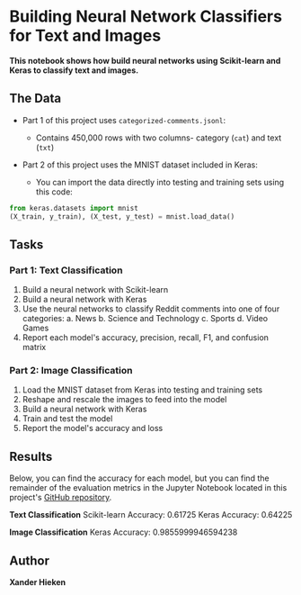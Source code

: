 # Building Neural Network Classifiers for Text and Images

**This notebook shows how build neural networks using Scikit-learn and Keras to classify text and images.**

## The Data
* Part 1 of this project uses `categorized-comments.jsonl`:
	* Contains 450,000 rows with two columns- category (`cat`) and text (`txt`)

* Part 2 of this project uses the MNIST dataset included in Keras:
	* You can import the data directly into testing and training sets using this code: 
```python
from keras.datasets import mnist
(X_train, y_train), (X_test, y_test) = mnist.load_data()
```
## Tasks
### Part 1: Text Classification
1. Build a neural network with Scikit-learn
2. Build a neural network with Keras
3. Use the neural networks to classify Reddit comments into one of four categories:
	a. News
	b. Science and Technology
	c. Sports
	d. Video Games 
4. Report each model's accuracy, precision, recall, F1, and confusion matrix

### Part 2: Image Classification
1. Load the MNIST dataset from Keras into testing and training sets
2. Reshape and rescale the images to feed into the model
3. Build a neural network with Keras
4. Train and test the model
5. Report the model's accuracy and loss

## Results
Below, you can find the accuracy for each model, but you can find the remainder of the evaluation metrics in the Jupyter Notebook located in this project's [GitHub repository](https://github.com/xanderhieken/NeuralNetworkClassifier). 

**Text Classification**
Scikit-learn Accuracy: 0.61725
Keras Accuracy: 0.64225

**Image Classification**
Keras Accuracy: 0.9855999946594238

## Author
**Xander Hieken**
